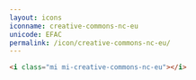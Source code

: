 ```yaml
---
layout: icons
iconname: creative-commons-nc-eu
unicode: EFAC
permalink: /icon/creative-commons-nc-eu/
---
```


``` html
<i class="mi mi-creative-commons-nc-eu"></i>
```
